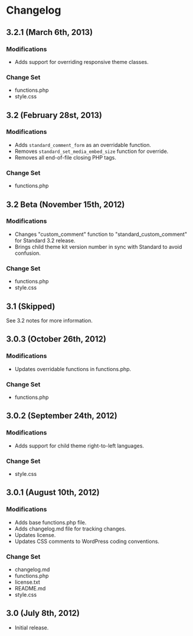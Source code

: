 # Changelog

## 3.2.1 (March 6th, 2013)

### Modifications

* Adds support for overriding responsive theme classes.

### Change Set

* functions.php
* style.css

## 3.2 (February 28st, 2013)

### Modifications

* Adds `standard_comment_form` as an overridable function.
* Removes `standard_set_media_embed_size` function for override.
* Removes all end-of-file closing PHP tags.

### Change Set

* functions.php

## 3.2 Beta (November 15th, 2012)

### Modifications

* Changes "custom_comment" function to "standard_custom_comment" for Standard 3.2 release.
* Brings child theme kit version number in sync with Standard to avoid confusion.

### Change Set

* functions.php
* style.css

## 3.1 (Skipped)

See 3.2 notes for more information.

## 3.0.3 (October 26th, 2012)

### Modifications

* Updates overridable functions in functions.php.

### Change Set

* functions.php

## 3.0.2 (September 24th, 2012)

### Modifications

* Adds support for child theme right-to-left languages.

### Change Set

* style.css

## 3.0.1 (August 10th, 2012)

### Modifications

* Adds base functions.php file.
* Adds changelog.md file for tracking changes.
* Updates license.
* Updates CSS comments to WordPress coding conventions.

### Change Set

* changelog.md
* functions.php
* license.txt
* README.md
* style.css

## 3.0 (July 8th, 2012)

* Initial release.
